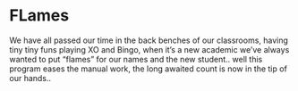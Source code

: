 # FLames
We have all passed our time in the back benches of our classrooms, having tiny tiny funs playing XO and Bingo, when it’s a new academic we’ve always wanted to put “flames” for our names and the new student.. well this program eases the manual work, the long awaited count is now in the tip of our hands..
